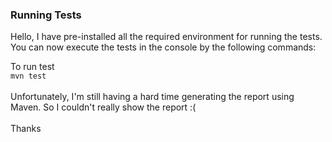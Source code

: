 <h3>Running Tests</h3>
Hello, I have pre-installed all the required environment for running the tests. You can now execute the tests in the console by the following commands:

To run test <br>
`mvn test`
<br><br>
Unfortunately, I'm still having a hard time generating the report using Maven. So I couldn't really show the report :(
<br> <br>
Thanks
